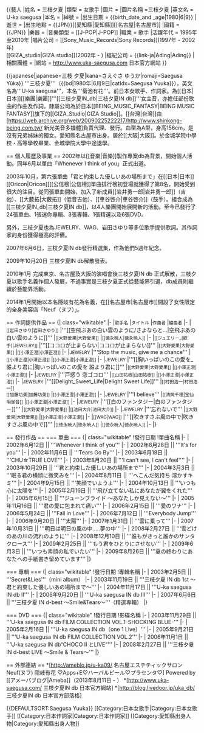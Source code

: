 {{藝人
|姓名 = 三枝夕夏
|類型 = 女歌手
|圖片 = 
|圖片名稱 =三枝夕夏
|英文名 = U-ka saegusa
|本名 = 
|綽號 = 
|出生日期 = {{birth_date_and _age|1980|6|9}}
|逝世 =
|出生地點 = {{JPN}}[[愛知縣|愛知縣]][[名古屋|名古屋市]]
|國籍 = {{JPN}}
|樂器 =
|音樂類型 = [[J-POP|J-POP]]
|職業 = 歌手
|活躍年代 = 1995年至2010年
|唱片公司 = [[Sony_Music_Records|Sony Records]](1997年 - 2002年)<br>[[GIZA_studio|GIZA studio]](2002年 - )
|經紀公司 = {{link-ja|Ading|Ading}}
|相關團體 =
|網站 = http://www.uka-saegusa.com 日本官方網站
}}

{{japanese|japanese=三枝 夕夏|kana=さえぐさ ゆうか|romaji=Saegusa Yūka}}
'''三枝夕夏'''（{{bd|1980年|6月9日|catIdx=Saegusa Yuuka}}），英文名為'''U-ka saegusa'''，本名'''菊池有花'''。前日本女歌手、作詞家。為[[日本|日本]][[樂團|樂團]]'''[[三枝夕夏IN_db|三枝夕夏IN db]]'''女主音，亦擔任部份歌曲的作曲及作詞。隸屬公司為於日本[[BEING_MUSIC_FANTASY|BEING MUSIC FANTASY]]旗下的[[GIZA_Studio|GIZA Studio]]。[[台灣|台灣]]由[https://web.archive.org/web/20090225222217/http://www.shinkong-being.com.tw/ 新光美音多媒體]負責代理、發行。血型為A型，身高156cm，是沒有兄弟姊妹的獨女。愛知縣名古屋市出身。居於[[大阪|大阪]]。於金城学院中學校・高等學校畢業、金城學院大學中途退學。

== 個人履歷及事業 ==
2002年以[[音樂|音樂]]製作專案db為背景，開始個人活動。同年6月以單曲「Whenever I think of you」正式出道。 

2003年10月，第六張單曲「君と約束した優しいあの場所まで」在[[日本|日本]][[Oricon|Oricon]][[公信榜|公信榜]]單曲排行榜初登場就獲得了第8名，開始受到很大的注目。從同張單曲開始，加入了新成員[[岩井勇一郎|岩井勇一郎]]（吉他）、[[大薮拓|大薮拓]]（低音吉他）、[[車谷啓介|車谷啓介]]（鼓手）。組合成為[[三枝夕夏IN_db|三枝夕夏IN db]]，以4人樂團開始展開新的活動。至今已發行了24張單曲、1張迷你專輯、3張專輯、1張精選以及6張DVD。

另外，三枝夕夏也為JEWELRY、WAG、岩田さゆり等多位歌手提供歌詞。其作詞家的身份獲得極高的評價。

2007年6月6日，三枝夕夏IN db發行精選集，作為他們5週年紀念。

2009年10月20日 三枝夕夏IN db解散發表。

2010年1月 完成東京、名古屋及大阪的演唱會後三枝夕夏IN db 正式解散，三枝夕夏以歌手名義作個人發展，不過事實是三枝夕夏正式從藝能界引退，db成員則繼續於藝能界活動。

2014年1月開始以本名隱岐有花為名義，在[[名古屋市|名古屋市]]開設了女性限定的全身美容店「Neuf（ヌフ）」。

== 作詞提供作品 ==
{| class="wikitable"
|-
|<small>歌手名</small>
|<small>タイトル</small>
|<small>作曲者</small>
|<small>編曲者</small>
|-
|<small>[[岩田さゆり|岩田さゆり]]</small>
|'''[[空飛ぶあの白い雲のように/さよならと…|空飛ぶあの白い雲のように]]'''
|<small>[[大野愛果|大野愛果]]</small>
|<small>[[徳永暁人|徳永暁人]]</small>
|-
|<small>[[ジュエリー_(歌手)|JEWELRY]]</small>
|'''[[ココロが止まらない|ココロが止まらない]]'''
|<small>[[大野愛果|大野愛果]]</small>
|<small>[[小澤正澄|小澤正澄]]</small>
|-
|<small>JEWELRY</small>
|'''Stop the music, give me a chance'''
|<small>[[小澤正澄|小澤正澄]]</small>
|<small>[[小澤正澄|小澤正澄]]</small>
|-
|<small>JEWELRY</small>
|'''[[胸いっぱいのこの愛を_誰より君に|胸いっぱいのこの愛を 誰より君に]]'''
|<small>[[大野愛果|大野愛果]]</small>
|<small>[[小澤正澄|小澤正澄]]</small>
|-
|<small>JEWELRY</small>
|'''戸惑う 恋ゴコロ'''
|<small>[[山田祐樹|山田祐樹]]</small>
|<small>[[小澤正澄|小澤正澄]]</small>
|-
|<small>JEWELRY</small>
|'''[[Delight_Sweet_Life|Delight Sweet Life]]'''
|<small>[[村田浩一|村田浩一]]<br />[[加藤功美|加藤功美]]</small>
|<small>[[小澤正澄|小澤正澄]]</small>
|-
|<small>JEWELRY</small>
|'''I believe'''
|<small>[[清岡千穂|宝仙明伽音]]</small>
|<small>[[小澤正澄|小澤正澄]]</small>
|-
|<small>JEWELRY</small>
|'''[[白のファンタジー|白のファンタジー]]'''
|<small>[[大野愛果|大野愛果]]</small>
|<small>[[池田大介|池田大介]]</small>
|-
|<small>JEWELRY</small>
|'''忘れないで'''
|<small>[[大野愛果|大野愛果]]</small>
|<small>[[小澤正澄|小澤正澄]]</small>
|-
|<small>[[WAG|WAG]]</small>
|'''[[吹きすさぶ風の中で|吹きすさぶ風の中で]]'''
|<small>[[徳永暁人|徳永暁人]]</small>
|<small>[[徳永暁人|徳永暁人]]</small>
|-
|}

== 發行作品 ==
=== 單曲 ===
{| class="wikitable"
!發行日期
!單曲名稱
|- 
| 2002年6月12日 || '''Whenever I think of you'''
|- 
| 2002年8月28日 || '''It's for you'''
|- 
| 2002年11月6日 || '''Tears Go By'''
|- 
| 2003年6月18日 || '''CHU☆TRUE LOVE'''
|- 
| 2003年8月20日 || '''I can't see, I can't feel''''
|- 
| 2003年10月29日 || '''君と約束した優しいあの場所まで'''
|- 
| 2004年3月3日 || '''眠る君の横顔に微笑みを'''
|- 
| 2004年8月11日 || '''へこんだ気持ち 溶かすキミ'''
|- 
| 2004年9月15日 || '''笑顔でいようよ'''
|- 
| 2004年10月13日 || '''いつも心に太陽を'''
|- 
| 2005年2月16日 || '''飛び立てない私にあなたが翼をくれた'''
|- 
| 2005年6月15日 || '''ジューンブライド 〜あなたしか見えない〜'''
|-
| 2005年11月16日 || '''君の愛に包まれて痛い'''
|- 
| 2006年2月15日 || '''愛のワナ'''
|- 
| 2006年5月24日 || '''Fall in Love'''
|- 
| 2006年7月12日 || '''Everybody Jump'''
|- 
| 2006年9月20日 || '''太陽'''
|- 
| 2007年1月31日 || '''雲に乗って'''
|-
| 2007年10月31日 || '''明日は明日の風の中.....夢の中'''
|- 
| 2008年2月27日 || '''雪どけのあの川の流れのように'''
|- 
| 2008年12月10日 || '''誰もがきっと誰かのサンタクロース'''
|- 
| 2009年2月25日 || '''もう君をひとりにさせない'''
|- 
| 2009年6月3日 || '''いつも素顔の私でいたい'''
|-
| 2009年8月26日 || '''夏の終わりにあなたへの手紙書き留めています'''
|}

=== 專輯 ===
{| class="wikitable"
!發行日期
!專輯名稱
|- 
| 2003年2月5日 || '''Secret&Lies'''（mini album）
|- 
| 2003年11月19日 || '''三枝夕夏 IN db 1st 〜君と約束した優しいあの場所まで〜'''
|- 
| 2004年11月17日 || '''U-ka saegusa IN db II'''
|- 
| 2006年9月20日 || '''U-ka saegusa IN db III'''
|- 
| 2007年6月6日 || '''三枝夕夏 IN d-best 〜Smile&Tears〜'''（精選專輯）
|}

=== DVD ===
{| class="wikitable"
!發行日期
!影碟名稱
|- 
| 2003年11月29日 || '''U-ka saegusa IN db FILM COLLECTION VOL.1-SHOCKING BLUE-'''
|- 
| 2005年2月16日 || '''U-ka saegusa IN db〔one 1 Live〕'''
|- 
| 2005年9月21日 || '''U-ka saegusa IN db FILM COLLECTION VOL.2'''
|- 
| 2006年11月1日 || '''U-ka saegusa IN db“CHOCO II とLIVE”'''
|- 
| 2008年2月27日 || '''三枝夕夏 IN d-best LIVE 〜Smile & Tears〜'''
|}

== 外部連結 ==
*[http://ameblo.jp/u-ka09/ 名古屋エステティックサロンNeuf(ヌフ) 隠岐有花 ♡Apps+E♡ハーバルピール♡プラセンタ♡] Powered by [[アメーバブログ|Ameba]]（2013年8月11日 - ）
*[http://www.uka-saegusa.com/ 三枝夕夏IN db 日本官方網站]
*[http://blog.livedoor.jp/uka_db/ 三枝夕夏IN db 日本官方部落格]

{{DEFAULTSORT:Saegusa Yuuka}}
[[Category:日本女歌手|Category:日本女歌手]]
[[Category:日本作詞家|Category:日本作詞家]]
[[Category:愛知縣出身人物|Category:愛知縣出身人物]]